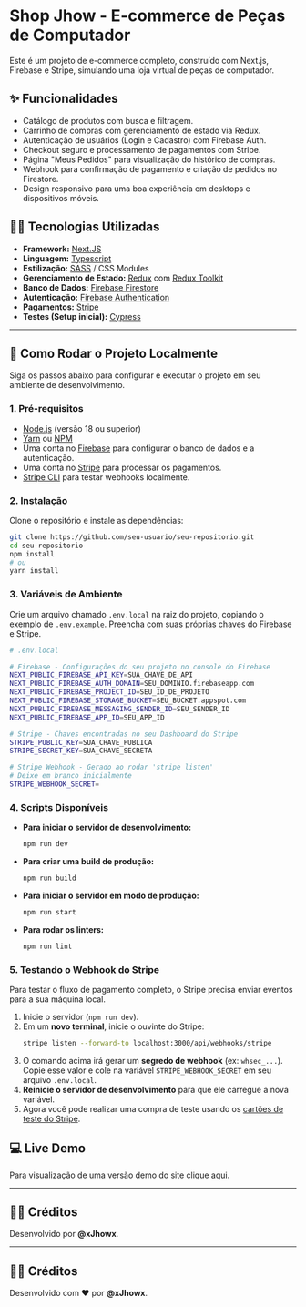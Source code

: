 # Shop Jhow - E-commerce de Peças de Computador

Este é um projeto de e-commerce completo, construído com Next.js, Firebase e Stripe, simulando uma loja virtual de peças de computador.

## :sparkles: Funcionalidades

- Catálogo de produtos com busca e filtragem.
- Carrinho de compras com gerenciamento de estado via Redux.
- Autenticação de usuários (Login e Cadastro) com Firebase Auth.
- Checkout seguro e processamento de pagamentos com Stripe.
- Página "Meus Pedidos" para visualização do histórico de compras.
- Webhook para confirmação de pagamento e criação de pedidos no Firestore.
- Design responsivo para uma boa experiência em desktops e dispositivos móveis.

## :man_technologist: Tecnologias Utilizadas

- **Framework:** [Next.JS](https://nextjs.org/)
- **Linguagem:** [Typescript](https://www.typescriptlang.org/)
- **Estilização:** [SASS](https://sass-lang.com/) / CSS Modules
- **Gerenciamento de Estado:** [Redux](https://redux.js.org/) com [Redux Toolkit](https://redux-toolkit.js.org/)
- **Banco de Dados:** [Firebase Firestore](https://firebase.google.com/products/firestore)
- **Autenticação:** [Firebase Authentication](https://firebase.google.com/products/auth)
- **Pagamentos:** [Stripe](https://stripe.com/br)
- **Testes (Setup inicial):** [Cypress](https://www.cypress.io/)

---

## 🚀 Como Rodar o Projeto Localmente

Siga os passos abaixo para configurar e executar o projeto em seu ambiente de desenvolvimento.

### 1. Pré-requisitos

- [Node.js](https://nodejs.org/en/) (versão 18 ou superior)
- [Yarn](https://yarnpkg.com/) ou [NPM](https://www.npmjs.com/)
- Uma conta no [Firebase](https://firebase.google.com/) para configurar o banco de dados e a autenticação.
- Uma conta no [Stripe](https://stripe.com/br) para processar os pagamentos.
- [Stripe CLI](https://docs.stripe.com/stripe-cli) para testar webhooks localmente.

### 2. Instalação

Clone o repositório e instale as dependências:

```bash
git clone https://github.com/seu-usuario/seu-repositorio.git
cd seu-repositorio
npm install
# ou
yarn install
```

### 3. Variáveis de Ambiente

Crie um arquivo chamado `.env.local` na raiz do projeto, copiando o exemplo de `.env.example`. Preencha com suas próprias chaves do Firebase e Stripe.

```bash
# .env.local

# Firebase - Configurações do seu projeto no console do Firebase
NEXT_PUBLIC_FIREBASE_API_KEY=SUA_CHAVE_DE_API
NEXT_PUBLIC_FIREBASE_AUTH_DOMAIN=SEU_DOMINIO.firebaseapp.com
NEXT_PUBLIC_FIREBASE_PROJECT_ID=SEU_ID_DE_PROJETO
NEXT_PUBLIC_FIREBASE_STORAGE_BUCKET=SEU_BUCKET.appspot.com
NEXT_PUBLIC_FIREBASE_MESSAGING_SENDER_ID=SEU_SENDER_ID
NEXT_PUBLIC_FIREBASE_APP_ID=SEU_APP_ID

# Stripe - Chaves encontradas no seu Dashboard do Stripe
STRIPE_PUBLIC_KEY=SUA_CHAVE_PUBLICA
STRIPE_SECRET_KEY=SUA_CHAVE_SECRETA

# Stripe Webhook - Gerado ao rodar 'stripe listen'
# Deixe em branco inicialmente
STRIPE_WEBHOOK_SECRET=
```

### 4. Scripts Disponíveis

- **Para iniciar o servidor de desenvolvimento:**
    ```bash
    npm run dev
    ```
- **Para criar uma build de produção:**
    ```bash
    npm run build
    ```
- **Para iniciar o servidor em modo de produção:**
    ```bash
    npm run start
    ```
- **Para rodar os linters:**
    ```bash
    npm run lint
    ```

### 5. Testando o Webhook do Stripe

Para testar o fluxo de pagamento completo, o Stripe precisa enviar eventos para a sua máquina local.

1.  Inicie o servidor (`npm run dev`).
2.  Em um **novo terminal**, inicie o ouvinte do Stripe:
    ```bash
    stripe listen --forward-to localhost:3000/api/webhooks/stripe
    ```
3.  O comando acima irá gerar um **segredo de webhook** (ex: `whsec_...`). Copie esse valor e cole na variável `STRIPE_WEBHOOK_SECRET` em seu arquivo `.env.local`.
4.  **Reinicie o servidor de desenvolvimento** para que ele carregue a nova variável.
5.  Agora você pode realizar uma compra de teste usando os [cartões de teste do Stripe](https://docs.stripe.com/testing).

## :computer: Live Demo

Para visualização de uma versão demo do site clique [aqui](https://site-vendas-fake.vercel.app/).

---

## 👨‍💻 Créditos

Desenvolvido por **@xJhowx**.

---

## 👨‍💻 Créditos

Desenvolvido com ❤️ por **@xJhowx**.
